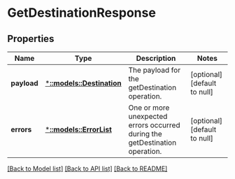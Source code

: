 # GetDestinationResponse

## Properties
Name | Type | Description | Notes
------------ | ------------- | ------------- | -------------
**payload** | [***::models::Destination**](Destination.md) | The payload for the getDestination operation. | [optional] [default to null]
**errors** | [***::models::ErrorList**](ErrorList.md) | One or more unexpected errors occurred during the getDestination operation. | [optional] [default to null]

[[Back to Model list]](../README.md#documentation-for-models) [[Back to API list]](../README.md#documentation-for-api-endpoints) [[Back to README]](../README.md)


